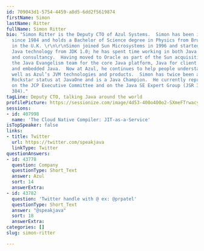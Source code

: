 ```yaml
---
id: 709043d1-5754-4459-a8d5-6dd2f5619874
firstName: Simon
lastName: Ritter
fullName: Simon Ritter
bio: "Simon Ritter is the Deputy CTO of Azul Systems.  Simon has been in the IT business
  since 1984 and holds a Bachelor of Science degree in Physics from Brunel University
  in the U.K. \r\n\r\nSimon joined Sun Microsystems in 1996 and started working with
  Java technology from JDK 1.0; he has spent time working in both Java development
  and consultancy.  Having moved to Oracle as part of the Sun acquisition, he managed
  the Java Evangelism team for the core Java platform, Java for client applications
  and embedded Java.  Now at Azul, he continues to help people understand Java as
  well as Azul’s JVM technologies and products.  Simon has twice been awarded Java
  Rockstar status at JavaOne and is a Java Champion.  He currently represents Azul
  on the JCP Executive Committee and on the Java SE Expert Group (JSR 379, 383 and
  384)."
tagLine: Deputy CTO, talking Java around the world
profilePicture: https://sessionize.com/image/4d53-400o400o2-SXmeFTrwacysNKehPi5pgA.jpg
sessions:
- id: 407998
  name: 'The Cloud Native Compiler: JIT-as-a-Service'
isTopSpeaker: false
links:
- title: Twitter
  url: https://twitter.com/speakjava
  linkType: Twitter
questionAnswers:
- id: 43778
  question: Company
  questionType: Short_Text
  answer: Azul
  sort: 14
  answerExtra: 
- id: 43782
  question: 'Twitter handle with @ ex: @prpatel'
  questionType: Short_Text
  answer: "@speakjava"
  sort: 18
  answerExtra: 
categories: []
slug: simon-ritter

---
```

